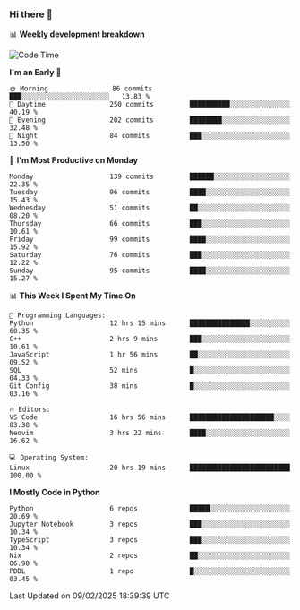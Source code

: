 ### Hi there 👋

📊 **Weekly development breakdown**
<!--START_SECTION:waka-->
![Code Time](http://img.shields.io/badge/Code%20Time-378%20hrs%2043%20mins-blue)

**I'm an Early 🐤** 

```text
🌞 Morning                86 commits          ███░░░░░░░░░░░░░░░░░░░░░░   13.83 % 
🌆 Daytime                250 commits         ██████████░░░░░░░░░░░░░░░   40.19 % 
🌃 Evening                202 commits         ████████░░░░░░░░░░░░░░░░░   32.48 % 
🌙 Night                  84 commits          ███░░░░░░░░░░░░░░░░░░░░░░   13.50 % 
```
📅 **I'm Most Productive on Monday** 

```text
Monday                   139 commits         ██████░░░░░░░░░░░░░░░░░░░   22.35 % 
Tuesday                  96 commits          ████░░░░░░░░░░░░░░░░░░░░░   15.43 % 
Wednesday                51 commits          ██░░░░░░░░░░░░░░░░░░░░░░░   08.20 % 
Thursday                 66 commits          ███░░░░░░░░░░░░░░░░░░░░░░   10.61 % 
Friday                   99 commits          ████░░░░░░░░░░░░░░░░░░░░░   15.92 % 
Saturday                 76 commits          ███░░░░░░░░░░░░░░░░░░░░░░   12.22 % 
Sunday                   95 commits          ████░░░░░░░░░░░░░░░░░░░░░   15.27 % 
```


📊 **This Week I Spent My Time On** 

```text
💬 Programming Languages: 
Python                   12 hrs 15 mins      ███████████████░░░░░░░░░░   60.35 % 
C++                      2 hrs 9 mins        ███░░░░░░░░░░░░░░░░░░░░░░   10.61 % 
JavaScript               1 hr 56 mins        ██░░░░░░░░░░░░░░░░░░░░░░░   09.52 % 
SQL                      52 mins             █░░░░░░░░░░░░░░░░░░░░░░░░   04.33 % 
Git Config               38 mins             █░░░░░░░░░░░░░░░░░░░░░░░░   03.16 % 

🔥 Editors: 
VS Code                  16 hrs 56 mins      █████████████████████░░░░   83.38 % 
Neovim                   3 hrs 22 mins       ████░░░░░░░░░░░░░░░░░░░░░   16.62 % 

💻 Operating System: 
Linux                    20 hrs 19 mins      █████████████████████████   100.00 % 
```

**I Mostly Code in Python** 

```text
Python                   6 repos             █████░░░░░░░░░░░░░░░░░░░░   20.69 % 
Jupyter Notebook         3 repos             ███░░░░░░░░░░░░░░░░░░░░░░   10.34 % 
TypeScript               3 repos             ███░░░░░░░░░░░░░░░░░░░░░░   10.34 % 
Nix                      2 repos             ██░░░░░░░░░░░░░░░░░░░░░░░   06.90 % 
PDDL                     1 repo              █░░░░░░░░░░░░░░░░░░░░░░░░   03.45 % 
```




 Last Updated on 09/02/2025 18:39:39 UTC
<!--END_SECTION:waka-->
<!--
**R-enanVieira/R-enanVieira** is a ✨ _special_ ✨ repository because its `README.md` (this file) appears on your GitHub profile.

Here are some ideas to get you started:

- 🔭 I’m currently working on ...
- 🌱 I’m currently learning ...
- 👯 I’m looking to collaborate on ...
- 🤔 I’m looking for help with ...
- 💬 Ask me about ...
- 📫 How to reach me: ...
- 😄 Pronouns: ...
- ⚡ Fun fact: ...
-->

